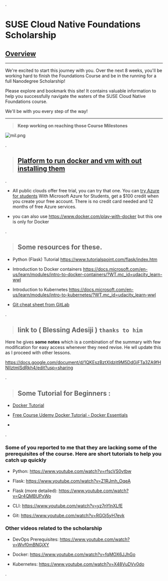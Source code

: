.


# SUSE Cloud Native Foundations Scholarship



## [Overview](https://sites.google.com/udacity.com/suse-cloud-native-foundations/overview?authuser=0)



----------------

We're excited to start this journey with you. Over the next 8 weeks, you'll be working hard to finish the Foundations Course and be in the running for a full Nanodegree Scholarship!

Please explore and bookmark this site! It contains valuable information to help you successfully navigate the waters of the SUSE Cloud Native Foundations course. 

We'll be with you every step of the way! 



----------------





>   **Keep working on reaching those Course Milestones**


![mil.png](https://udacity-reviews-uploads.s3.us-west-2.amazonaws.com/_attachments/399095/1623581610/mil.png)

.



> ## [ Platform to run docker and vm with out installing them ]()


.


- All public clouds offer free trial, you can try that one. You can [try Azure for students](https://azure.microsoft.com/en-us/free/students/) With Microsoft Azure for Students, get a $100 credit when you create your free account. There is no credit card needed and 12 months of free Azure services.


- you can also use https://www.docker.com/play-with-docker but this one is only for Docker


.


 > ## Some resources for these.


- Python (Flask) Tutorial
https://www.tutorialspoint.com/flask/index.htm

- Introduction to Docker containers
https://docs.microsoft.com/en-us/learn/modules/intro-to-docker-containers/?WT.mc_id=udacity_learn-wwl

- Introduction to Kubernetes
https://docs.microsoft.com/en-us/learn/modules/intro-to-kubernetes/?WT.mc_id=udacity_learn-wwl


- [Git cheat sheet from GitLab](https://about.gitlab.com/images/press/git-cheat-sheet.pdf)




.


>  ## link to ( **Blessing Adesiji** ) `thanks to him` 


Here he gives **some notes** which is a combination of the summary with few modification for easy access whenever they need revise. He wll update this as I proceed with other lessons.


https://docs.google.com/document/d/1QKEszBztXIdzjt9M5DdGjFTa3ZA9fHNlIztmlSdRkh4/edit?usp=sharing



.

> ## Some Tutorial for Beginners :



 - [Docker Tutorial ](https://www.youtube.com/watch?v=fqMOX6JJhGo)

 - [Free Course Udemy  Docker Tutorial - Docker Essentials](https://www.udemy.com/course/docker-essentials/)




-

.



### Some of you reported to me that they are lacking some of the prerequisites of the course. Here are short tutorials to help you catch up quickly


- Python: https://www.youtube.com/watch?v=rfscVS0vtbw

- Flask: https://www.youtube.com/watch?v=Z1RJmh_OqeA

- Flask (more detailed): https://www.youtube.com/watch?v=Qr4QMBUPxWo

- CLI: https://www.youtube.com/watch?v=yz7nYlnXLfE

- Git: https://www.youtube.com/watch?v=RGOj5yH7evk


### Other videos related to the scholarship

- DevOps Prerequisites: https://www.youtube.com/watch?v=Wvf0mBNGjXY

- Docker: https://www.youtube.com/watch?v=fqMOX6JJhGo

- Kubernetes: https://www.youtube.com/watch?v=X48VuDVv0do


.
